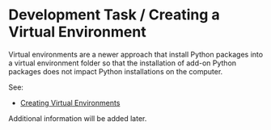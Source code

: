 # Development Task / Creating a Virtual Environment

Virtual environments are a newer approach that install Python packages
into a virtual environment folder so that the installation of add-on Python packages does not
impact Python installations on the computer.

See:

* [Creating Virtual Environments](https://packaging.python.org/installing/#creating-virtual-environments)

Additional information will be added later.
